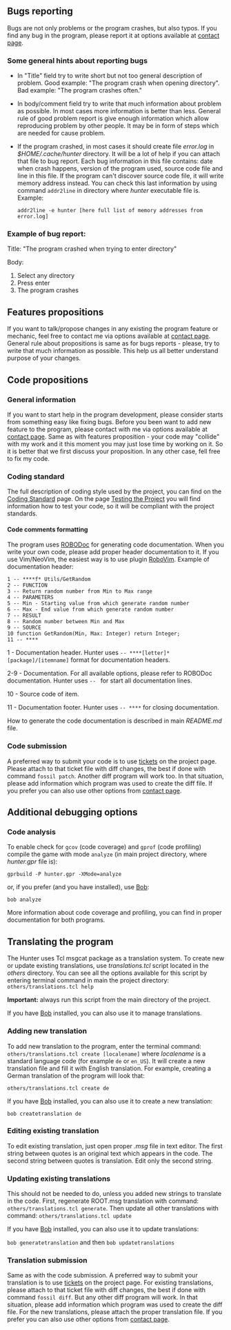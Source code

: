 ## Bugs reporting

Bugs are not only problems or the program crashes, but also typos. If you
find any bug in the program, please report it at options available at [contact page](https://www.laeran.pl/repositories/hunter/wiki?name=Contact).

### Some general hints about reporting bugs

* In "Title" field try to write short but not too general description of
  problem. Good example: "The program crash when opening directory". Bad
  example: "The program crashes often."
* In body/comment field try to write that much information about problem as
  possible. In most cases more information is better than less. General rule
  of good problem report is give enough information which allow reproducing
  problem by other people. It may be in form of steps which are needed for
  cause problem.
* If the program crashed, in most cases it should create file *error.log* in
  *$HOME/.cache/hunter* directory. It will be a lot of help if you can attach
  that file to bug report. Each bug information in this file contains: date
  when crash happens, version of the program used, source code file and line
  in this file. If the program can't  discover source code file, it will write
  memory address instead. You can check this last information by using command
  `addr2line` in directory where *hunter* executable file is. Example:

  `addr2line -e hunter [here full list of memory addresses from error.log]`

### Example of bug report:

Title: "The program crashed when trying to enter directory"

Body:

1. Select any directory
2. Press enter
3. The program crashes

## Features propositions

If you want to talk/propose changes in any existing the program feature or
mechanic, feel free to contact me via options available at [contact page](https://www.laeran.pl/repositories/hunter/wiki?name=Contact).
General rule about propositions is same as for bugs reports - please,
try to write that much information as possible. This help us all better
understand purpose of your changes.

## Code propositions

### General information

If you want to start help in the program development, please consider starts
from something easy like fixing bugs. Before you been want to add new feature
to the program, please contact with me via options available at [contact page](https://www.laeran.pl/repositories/hunter/wiki?name=Contact).
Same as with features proposition - your code may "collide" with my work and
it this moment you may just lose time by working on it. So it is better that
we first discuss your proposition. In any other case, fell free to fix my code.

### Coding standard

The full description of coding style used by the project, you can find on the
[Coding Standard](https://www.laeran.pl/repositories/hunter/wiki?name=Coding%20Standard) page.
On the page [Testing the Project](https://www.laeran.pl/repositories/hunter/wiki?name=Testing%20the%20Project) you will
find information how to test your code, so it will be compliant with the
project standards.

#### Code comments formatting

The program uses [ROBODoc](https://rfsber.home.xs4all.nl/Robo/) for generating
code documentation. When you write your own code, please add proper header
documentation to it. If you use Vim/NeoVim, the easiest way is to use plugin
[RoboVim](https://github.com/thindil/robovim). Example of documentation
header:

    1 -- ****f* Utils/GetRandom
    2 -- FUNCTION
    3 -- Return random number from Min to Max range
    4 -- PARAMETERS
    5 -- Min - Starting value from which generate random number
    6 -- Max - End value from which generate random number
    7 -- RESULT
    8 -- Random number between Min and Max
    9 -- SOURCE
    10 function GetRandom(Min, Max: Integer) return Integer;
    11 -- ****

1 - Documentation header. Hunter uses `-- ****[letter]* [package]/[itemname]`
format for documentation headers.

2-9 - Documentation. For all available options, please refer to ROBODoc
documentation. Hunter uses `-- ` for start all documentation lines.

10 - Source code of item.

11 - Documentation footer. Hunter uses `-- ****` for closing documentation.

How to generate the code documentation is described in main *README.md* file.

### Code submission

A preferred way to submit your code is to use [tickets](https://www.laeran.pl/repositories/hunter/ticket)
on the project page. Please attach to that ticket file with diff changes, the
best if done with command `fossil patch`. Another diff program will work too.
In that situation, please add information which program was used to create the
diff file. If you prefer you can also use other options from [contact page](https://www.laeran.pl/repositories/hunter/wiki?name=Contact).

## Additional debugging options

### Code analysis

To enable check for `gcov` (code coverage) and `gprof` (code profiling) compile
the game with mode `analyze` (in main project directory, where *hunter.gpr*
file is):

`gprbuild -P hunter.gpr -XMode=analyze`

or, if you prefer (and you have installed), use [Bob](https://github.com/thindil/bob):

`bob analyze`

More information about code coverage and profiling, you can find in proper
documentation for both programs.

## Translating the program

The Hunter uses Tcl msgcat package as a translation system. To create new or
update existing translations, use *translations.tcl* script located in the
*others* directory. You can see all the options available for this script by
entering terminal command in main the project directory:
`others/translations.tcl help`


**Important:** always run this script from the main directory of the project.

If you have [Bob](https://github.com/thindil/bob) installed, you can also
use it to manage translations.

### Adding new translation

To add new translation to the program, enter the terminal command:
`others/translations.tcl create [localename]` where *localename* is
a standard language code (for example `de` or `en_US`). It will create a new
translation file and fill it with English translation. For example,
creating a German translation of the program will look that:

`others/translations.tcl create de`

If you have [Bob](https://github.com/thindil/bob) installed, you can also
use it to create a new translation:

`bob createtranslation de`

### Editing existing translation

To edit existing translation, just open proper *.msg* file in text editor. The
first string between quotes is an original text which appears in the code. The
second string between quotes is translation. Edit only the second string.

### Updating existing translations

This should not be needed to do, unless you added new strings to translate
in the code. First, regenerate ROOT.msg translation with command:
`others/translations.tcl generate`. Then update all other translations with
command: `others/translations.tcl update`

If you have [Bob](https://github.com/thindil/bob) installed, you can also use
it to update translations:

`bob generatetranslation` and then `bob updatetranslations`

### Translation submission

Same as with the code submission. A preferred way to submit your translation is to
use [tickets](https://www.laeran.pl/repositories/hunter/ticket) on the project page.
For existing translations, please attach to that ticket file with diff changes,
the best if done with command `fossil diff`. But any other diff program will work.
In that situation, please add information which program was used to create the diff
file. For the new translations, please attach the proper translation file. If you
prefer you can also use other options from [contact page](https://www.laeran.pl/repositories/hunter/wiki?name=Contact).

